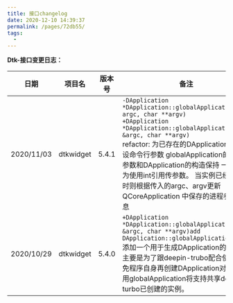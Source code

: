 ```yaml
---
title: 接口changelog
date: 2020-12-10 14:39:37
permalink: /pages/72db55/
tags:
  - 
---
```

**Dtk-接口变更日志：**

| 日期       | 项目名    | 版本号 | 备注                                                         |
| ---------- | --------- | ------ | ------------------------------------------------------------ |
| 2020/11/03 | dtkwidget | 5.4.1  | `-DApplication *DApplication::globalApplication(int argc, char **argv)` <br />`+DApplication *DApplication::globalApplication(int &argc, char **argv)`<br />refactor: 为已存在的DApplication对象重设命令行参数    globalApplication的argc参数和DApplication的构造保持  一致，改为使用int引用传参数。    当实例已经存在时则根据传入的argc、argv更新QCoreApplication  中保存的进程参数信息 |
| 2020/10/29 | dtkwidget | 5.4.0  | `+DApplication *DApplication::globalApplication(int &argc, char **argv)add DApplication::globalApplication`<br />添加一个用于生成DApplication的接口，主要是为了跟deepin-trubo配合使用，避免程序自身再创建DApplication对象，使用globalApplication将支持共享deepin-turbo已创建的实例。 |

